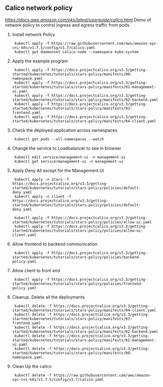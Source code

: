 ## Calico network policy

*https://docs.aws.amazon.com/eks/latest/userguide/calico.html*
Demo of network policy to control ingress and egress traffic from pods. 

1. Install network Policy

		kubectl apply -f https://raw.githubusercontent.com/aws/amazon-vpc-cni-k8s/v1.7.5/config/v1.7/calico.yaml
		kubectl get daemonset calico-node --namespace kube-system
 
2. Apply the example program

	    kubectl apply -f https://docs.projectcalico.org/v3.3/getting-started/kubernetes/tutorials/stars-policy/manifests/00-namespace.yaml	    
	    kubectl apply -f https://docs.projectcalico.org/v3.3/getting-started/kubernetes/tutorials/stars-policy/manifests/01-management-ui.yaml	    
	    kubectl apply -f https://docs.projectcalico.org/v3.3/getting-started/kubernetes/tutorials/stars-policy/manifests/02-backend.yaml	    
	    kubectl apply -f https://docs.projectcalico.org/v3.3/getting-started/kubernetes/tutorials/stars-policy/manifests/03-frontend.yaml	    
	    kubectl apply -f https://docs.projectcalico.org/v3.3/getting-started/kubernetes/tutorials/stars-policy/manifests/04-client.yaml
  

3. Check the deployed application across namespaces

		kubectl get pods --all-namespaces --watch

4. Change the service  to Loadbalancer to see in browser

		kubectl edit service/management-ui -n management-ui
		kubectl get service/management-ui -n management-ui
  

5. Apply Deny All except for the Management UI  

		kubectl apply -n stars -f https://docs.projectcalico.org/v3.3/getting-started/kubernetes/tutorials/stars-policy/policies/default-deny.yaml
		kubectl apply -n client -f https://docs.projectcalico.org/v3.3/getting-started/kubernetes/tutorials/stars-policy/policies/default-deny.yaml

		kubectl apply -f https://docs.projectcalico.org/v3.3/getting-started/kubernetes/tutorials/stars-policy/policies/allow-ui.yaml
		kubectl apply -f https://docs.projectcalico.org/v3.3/getting-started/kubernetes/tutorials/stars-policy/policies/allow-ui-client.yaml
  

6. Allow frontend to backend communication

		kubectl apply -f https://docs.projectcalico.org/v3.3/getting-started/kubernetes/tutorials/stars-policy/policies/backend-policy.yaml

7. Allow client to front end
		
		kubectl apply -f https://docs.projectcalico.org/v3.3/getting-started/kubernetes/tutorials/stars-policy/policies/frontend-policy.yaml


8. Cleanup. Delete all the deployments

		kubectl delete -f https://docs.projectcalico.org/v3.3/getting-started/kubernetes/tutorials/stars-policy/manifests/04-client.yaml
		kubectl delete -f https://docs.projectcalico.org/v3.3/getting-started/kubernetes/tutorials/stars-policy/manifests/03-frontend.yaml
		kubectl delete -f https://docs.projectcalico.org/v3.3/getting-started/kubernetes/tutorials/stars-policy/manifests/02-backend.yaml
		kubectl delete -f https://docs.projectcalico.org/v3.3/getting-started/kubernetes/tutorials/stars-policy/manifests/01-management-ui.yaml
		kubectl delete -f https://docs.projectcalico.org/v3.3/getting-started/kubernetes/tutorials/stars-policy/manifests/00-namespace.yaml

9. Clean Up the calico

		kubectl delete -f https://raw.githubusercontent.com/aws/amazon-vpc-cni-k8s/v1.7.5/config/v1.7/calico.yaml
